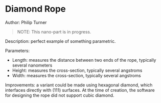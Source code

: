 # Diamond Rope

Author: Philip Turner

> NOTE: This nano-part is in progress.

Description: perfect example of something parametric.

Parameters:
- Length: measures the distance between two ends of the rope, typically several nanometers
- Height: measures the cross-section, typically several angstroms
- Width: measures the cross-section, typically several angstroms

Improvements: a variant could be made using hexagonal diamond, which interfaces directly with (111) surfaces. At the time of creation, the software for designing the rope did not support cubic diamond.
